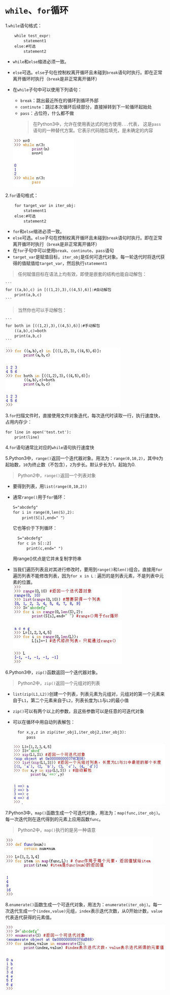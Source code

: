 # `while`、`for`循环
1.`while`语句格式：

```
	while test_expr:
		statement1
	else:#可选
		statement2
```
* `while`和`else`缩进必须一致。
* `else`可选。`else`子句在控制权离开循环且未碰到`break`语句时执行。即在正常离开循环时执行（`break`是非正常离开循环）
* 在`while`子句中可以使用下列语句：
	* `break`：跳出最近所在的循环到循环外部
	* `continute`：跳过本次循环后续部分，直接掉转到下一轮循环起始处
	* `pass`：占位符，什么都不做
		>在Python3中，允许在使用表达式的地方使用`...`代表，
		>这是`pass`语句的一种替代方案。它表示代码随后填充，是未确定的内容  

  ![while语句](../imgs/python_14_1.JPG)

2.`for`语句格式：

```
	for target_var in iter_obj:
		statement1
	else:#可选
		statement2
```
* `for`和`else`缩进必须一致。
* `else`可选。`else`子句在控制权离开循环且未碰到`break`语句时执行。即在正常离开循环时执行（`break`是非正常离开循环）
* 在`for`子句中可以使用`break`、`continute`、`pass`语句
* `target_var`是赋值目标，`iter_obj`是任何可迭代对象。每一轮迭代时将迭代获得的值赋值给`target_var`，然后执行`statement1`
>任何赋值目标在语法上均有效，即使是嵌套的结构也能自动解包：
>
	```
	for ((a,b),c) in [((1,2),3),((4,5),6)]:#自动解包
		print(a,b,c)
	```
>当然你也可以手动解包：
>
	```
	for both in [((1,2),3),((4,5),6)]:#手动解包
		((a,b),c)=both
		print(a,b,c)
	```

  ![for语句](../imgs/python_14_2.JPG)

3.`for`扫描文件时，直接使用文件对象迭代，每次迭代时读取一行，执行速度快，占用内存少：

```
for line in open('test.txt'):
	print(line)
```

4.`for`语句通常比对应的`while`语句执行速度快

5.Python3中，`range()`返回一个迭代器对象。用法为：`range(0,10,2)`，其中`0`为起始数，`10`为终止数（不包含），`2`为步长。默认步长为1，起始为0.
>Python2中，`range()`返回一个列表对象

* 要得到列表，用`list(range(0,10,2))`
* 通常`range()`用于`for`循环：

	```
	S="abcdefg"
	for i in range(0,len(S),2):
		print(S[i],end=" "）
	```
  它也等价于下列循环：

  ```
	S="abcdefg"
	for c in S[::2]
		print(c,end=" ")
  ```
  用range()优点是它并未复制字符串			
* 当我们遍历列表且对其进行修改时，要用到`range()`和`len()`组合。直接用`for`遍历列表不能修改列表，因为`for x in L：`遍历的是列表元素，不是列表中元素的位置。  
  ![range()函数](../imgs/python_14_3.JPG)

6.Python3中，`zip()`函数返回一个迭代器对象。
>Python2中，`zip()`返回一个元组对的列表

* `list(zip(L1,L2))`创建一个列表，列表元素为元组对，元组对的第一个元素来自于`L1`，第二个元素来自于`L2`，列表长度为`L1`与`L2`的最小值
* `zip()`可以有两个以上的参数，且这些参数可以是任意的可迭代对象
* 可以在循环中用自动列表解包：

  ```
	for x,y,z in zip(iter_obj1,iter_obj2,iter_obj3):
		pass
  ```
  ![zip()函数](../imgs/python_14_4.JPG)

7.Python3中，`map()`函数生成一个可迭代对象，用法为：`map(func,iter_obj)`。每一次迭代则在迭代得到的元素上应用函数`func`。
>Python2中，`map()`执行的是另一种语意

  ![map()函数](../imgs/python_14_5.JPG)

8.`enumerate()`函数生成一个可迭代对象，用法为：`enumerate(iter_obj)`。每一次迭代生成一个`(index,value)`元组，`index`表示迭代次数，从0开始计数，`value`代表迭代获得的元素值。

 ![enumerate()函数](../imgs/python_14_6.JPG)



